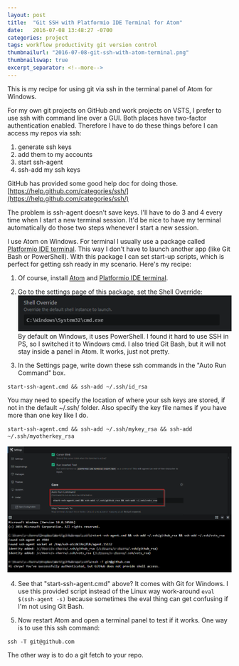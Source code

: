```yaml
---
layout: post
title:  "Git SSH with Platformio IDE Terminal for Atom"
date:   2016-07-08 13:48:27 -0700
categories: project
tags: workflow productivity git version control
thumbnailurl: "2016-07-08-git-ssh-with-atom-terminal.png"
thumbnailswap: true
excerpt_separator: <!--more-->
---
```


This is my recipe for using git via ssh in the terminal panel of Atom for Windows.

<!--more-->
For my own git projects on GitHub and work projects on VSTS, I prefer to use ssh with command line over a GUI. Both places have two-factor authentication enabled. Therefore I have to do these things before I can access my repos via ssh:

1. generate ssh keys
2. add them to my accounts
3. start ssh-agent
4. ssh-add my ssh keys

GitHub has provided some good help doc for doing those.
[https://help.github.com/categories/ssh/](https://help.github.com/categories/ssh/)

The problem is ssh-agent doesn't save keys. I'll have to do 3 and 4 every time when I start a new terminal session. It'd be nice to have my terminal automatically do those two steps whenever I start a new session.

I use Atom on Windows. For terminal I usually use a package called [Platformio IDE terminal](https://atom.io/packages/platformio-ide-terminal). This way I don't have to launch another app (like Git Bash or PowerShell). With this package I can set start-up scripts, which is perfect for getting ssh ready in my scenario. Here's my recipe:


1. Of course, install [Atom](https://atom.io/) and [Platformio IDE terminal](https://atom.io/packages/platformio-ide-terminal).

2. Go to the settings page of this package, set the Shell Override:
![Shell Override](/images/2016-07-08-git-ssh-with-atom-terminal-1.png) By default on Windows, it uses PowerShell. I found it hard to use SSH in PS, so I switched it to Windows cmd.
I also tried Git Bash, but it will not stay inside a panel in Atom. It works, just not pretty.

3. In the Settings page, write down these ssh commands in the "Auto Run Command" box.
```
start-ssh-agent.cmd && ssh-add ~/.ssh/id_rsa
```
You may need to specify the location of where your ssh keys are stored, if not in the default ~/.ssh/ folder. Also specify the key file names if you have more than one key like I do.
```
start-ssh-agent.cmd && ssh-add ~/.ssh/mykey_rsa && ssh-add ~/.ssh/myotherkey_rsa
```
![Shell Override](/images/2016-07-08-git-ssh-with-atom-terminal.png)

4. See that "start-ssh-agent.cmd" above? It comes with Git for Windows. I use this provided script instead of the Linux way work-around ```eval $(ssh-agent -s)``` because sometimes the eval thing can get confusing if I'm not using Git Bash.

5. Now restart Atom and open a terminal panel to test if it works.
One way is to use this ssh command:
```
ssh -T git@github.com
```
The other way is to do a git fetch to your repo.

